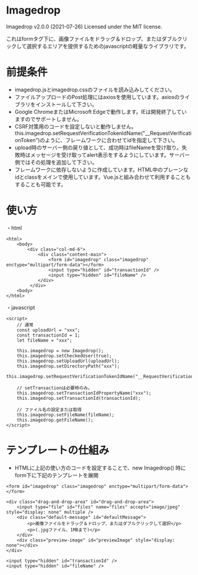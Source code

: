 # Imagedrop

Imagedrop  v2.0.0 (2021-07-26)     Licensed under the MIT license.

これはformタグ下に、画像ファイルをドラッグ＆ドロップ、またはダブルクリックして選択するエリアを提供するためのjavascriptの軽量なライブラリです。

# 前提条件

* imagedrop.jsとimagedrop.cssのファイルを読み込みしてください。
* ファイルアップロードのPost処理にはaxiosを使用しています。axiosのライブラリをインストールして下さい。
* Google ChromeまたはMicrosoft Edgeで動作します。IEは開発終了していますのでサポートしません。
* CSRF対策用のコードを設定しないと動作しません。this.imagedrop.setRequestVerificationTokenIdName("__RequestVerificationToken")のように、フレームワークに合わせてidを指定して下さい。
* upload時のサーバー側の戻り値として、成功時はfileNameを受け取り。失敗時はメッセージを受け取ってalert表示をするようにしています。サーバー側ではその処理を追加して下さい。
* フレームワークに依存しないように作成しています。HTML中のプレーンなidとclassをメインで使用しています。Vue.jsと組み合わせて利用することもすることも可能です。

# 使い方

・html
```
<html>
    <body>
        <div class="col-md-6">
            <div class="content-main">
                <form id="imagedrop" class="imagedrop" enctype="multipart/form-data"></form>
                <input type="hidden" id="transactionId" />
                <input type="hidden" id="fileName" />
            </div>
         </div>
    <body>
</html>
```
        
・javascript
```
<script>
    // 通常
    const uploadUrl = "xxx";
    const transactionId = 1;
    let fileName = "xxx";

    this.imagedrop = new Imagedrop();
    this.imagedrop.setCheckedUser(true);
    this.imagedrop.setUploadUrl(uploadUrl);
    this.imagedrop.setDirectoryPath("xxx");
    this.imagedrop.setRequestVerificationTokenIdName("__RequestVerificationToken");

    // setTransactionは必要時のみ。
    this.imagedrop.setTransactionIdPropertyName("xxx");
    this.imagedrop.setTransactionId(transactionId);
    
    // ファイル名の設定または取得
    this.imagedrop.setFileName(fileName);
    this.imagedrop.getFileName();
</script>
```

# テンプレートの仕組み
																
* HTMLに上記の使い方のコードを設定することで、new Imagedrop() 時にform下に下記のテンプレートを展開
```
<form id="imagedrop" class="imagedrop" enctype="multipart/form-data"></form>

<div class="drag-and-drop-area" id="drag-and-drop-area">
    <input type="file" id="files" name="files" accept="image/jpeg" style="display: none" multiple />
    <div class="default-message" id="defaultMessage">
        <p>画像ファイルをドラッグ＆ドロップ、またはダブルクリックして選択</p>
        <p>(.jpgファイル、1MBまで)</p>
    </div>
    <div class="preview-image" id="previewImage" style="display: none"></div>
</div>

<input type="hidden" id="transactionId" />
<input type="hidden" id="fileName" />
```

